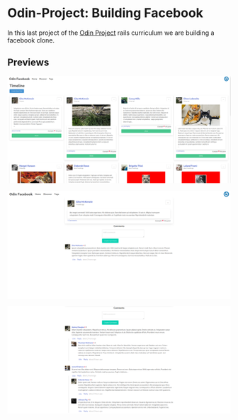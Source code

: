 # Odin-Project: Building Facebook

In this last project of the [Odin Project](https://www.theodinproject.com/) rails curriculum we are building a facebook clone.

## Previews

![timeline preview](/previews/timeline.png)

![timeline preview](/previews/post.png)

![timeline preview](/previews/comments.png)
